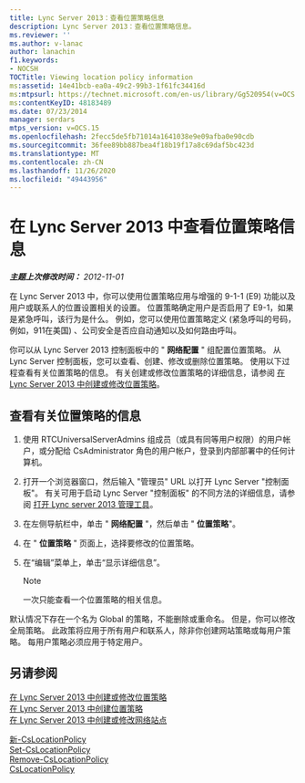 ```yaml
---
title: Lync Server 2013：查看位置策略信息
description: Lync Server 2013：查看位置策略信息。
ms.reviewer: ''
ms.author: v-lanac
author: lanachin
f1.keywords:
- NOCSH
TOCTitle: Viewing location policy information
ms:assetid: 14e41bcb-ea0a-49c2-99b3-1f61fc34416d
ms:mtpsurl: https://technet.microsoft.com/en-us/library/Gg520954(v=OCS.15)
ms:contentKeyID: 48183489
ms.date: 07/23/2014
manager: serdars
mtps_version: v=OCS.15
ms.openlocfilehash: 2fecc5de5fb71014a1641038e9e09afba0e90cdb
ms.sourcegitcommit: 36fee89bb887bea4f18b19f17a8c69daf5bc423d
ms.translationtype: MT
ms.contentlocale: zh-CN
ms.lasthandoff: 11/26/2020
ms.locfileid: "49443956"
---
```

# <a name="viewing-location-policy-information-in-lync-server-2013"></a>在 Lync Server 2013 中查看位置策略信息

<div data-xmlns="http://www.w3.org/1999/xhtml">

<div class="topic" data-xmlns="http://www.w3.org/1999/xhtml" data-msxsl="urn:schemas-microsoft-com:xslt" data-cs="https://msdn.microsoft.com/">

<div data-asp="https://msdn2.microsoft.com/asp">



</div>

<div id="mainSection">

<div id="mainBody">

<span> </span>

_**主题上次修改时间：** 2012-11-01_

在 Lync Server 2013 中，你可以使用位置策略应用与增强的 9-1-1 (E9) 功能以及用户或联系人的位置设置相关的设置。 位置策略确定用户是否启用了 E9-1，如果是紧急呼叫，该行为是什么。 例如，您可以使用位置策略定义 (紧急呼叫的号码，例如，911在美国) 、公司安全是否应自动通知以及如何路由呼叫。

你可以从 Lync Server 2013 控制面板中的 " **网络配置** " 组配置位置策略。 从 Lync Server 控制面板，您可以查看、创建、修改或删除位置策略。 使用以下过程查看有关位置策略的信息。 有关创建或修改位置策略的详细信息，请参阅 [在 Lync Server 2013 中创建或修改位置策略](lync-server-2013-creating-or-modifying-a-location-policy.md)。

<div>

## <a name="to-view-information-about-a-location-policy"></a>查看有关位置策略的信息

1.  使用 RTCUniversalServerAdmins 组成员（或具有同等用户权限）的用户帐户，或分配给 CsAdministrator 角色的用户帐户，登录到内部部署中的任何计算机。

2.  打开一个浏览器窗口，然后输入 "管理员" URL 以打开 Lync Server "控制面板"。 有关可用于启动 Lync Server "控制面板" 的不同方法的详细信息，请参阅 [打开 Lync server 2013 管理工具](lync-server-2013-open-lync-server-administrative-tools.md)。

3.  在左侧导航栏中，单击 " **网络配置** "，然后单击 " **位置策略**"。

4.  在 " **位置策略** " 页面上，选择要修改的位置策略。

5.  在“编辑”菜单上，单击“显示详细信息”。
    
    <div>
    

    > [!NOTE]  
    > 一次只能查看一个位置策略的相关信息。

    
    </div>

默认情况下存在一个名为 Global 的策略，不能删除或重命名。 但是，你可以修改全局策略。 此政策将应用于所有用户和联系人，除非你创建网站策略或每用户策略。 每用户策略必须应用于特定用户。

</div>

<div>

## <a name="see-also"></a>另请参阅


[在 Lync Server 2013 中创建或修改位置策略](lync-server-2013-creating-or-modifying-a-location-policy.md)  
[在 Lync Server 2013 中创建位置策略](lync-server-2013-create-location-policies.md)  
[在 Lync Server 2013 中创建或修改网络站点](lync-server-2013-create-or-modify-a-network-site.md)  


[新-CsLocationPolicy](https://docs.microsoft.com/powershell/module/skype/New-CsLocationPolicy)  
[Set-CsLocationPolicy](https://docs.microsoft.com/powershell/module/skype/Set-CsLocationPolicy)  
[Remove-CsLocationPolicy](https://docs.microsoft.com/powershell/module/skype/Remove-CsLocationPolicy)  
[CsLocationPolicy](https://docs.microsoft.com/powershell/module/skype/Get-CsLocationPolicy)  
  

</div>

</div>

<span> </span>

</div>

</div>

</div>

